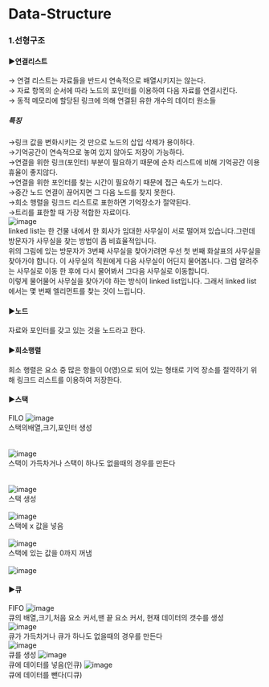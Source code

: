 # Data-Structure
###  1.선형구조
#### ▶연결리스트
→ 연결 리스트는 자료들을 반드시 연속적으로 배열시키지는 않는다.<br>
→ 자료 항목의 순서에 따라 노드의 포인터를 이용하여 다음 자료를 연결시킨다.<br>
→ 동적 메모리에 할당된 링크에 의해 연결된 유한 개수의 데이터 원소들<br>
##### 특징
 →링크 값을 변화시키는 것 만으로 노드의 삽입 삭제가 용이하다.<br>
 →기억공간이 연속적으로 놓여 있지 않아도 저장이 가능하다.<br>
 →연결을 위한 링크(포인터) 부분이 필요하기 때문에 순차 리스트에 비해 기억공간 이용 휴율이 좋지않다.<br>
 →연결을 위한 포인터를 찾는 시간이 필요하기 때문에 접근 속도가 느리다.<br>
 →중간 노드 연결이 끊어지면 그 다음 노드를 찾지 못한다.<br>
 →희소 행렬을 링크드 리스트로 표한하면 기억장소가 절약된다.<br>
 →트리를 표한할 때 가장 적합한 자료이다.<br>
![image](https://user-images.githubusercontent.com/123055714/226499568-4af05f11-7796-4af1-9eac-548bc294fbc1.png)<br>
linked list는 한 건물 내에서 한 회사가 임대한 사무실이 서로 떨어져 있습니다.그런데 방문자가 사무실을 찾는 방법이 좀 비효율적입니다.<br> 위의 그림에 있는 방문자가 3번째 사무실을 찾아가려면 우선 첫 번째 화살표의 사무실을 찾아가야 합니다. 이 사무실의 직원에게 다음 사무실이 어딘지 물어봅니다. 그럼 알려주는 사무실로 이동 한 후에 다시 물어봐서 그다음 사무실로 이동합니다.<br>
이렇게 물어물어 사무실을 찾아가야 하는 방식이 linked list입니다. 그래서 linked list에서는 몇 번째 엘리먼트를 찾는 것이 느립니다.
#### ▶노드
자료와 포인터를 갖고 있는 것을 노드라고 한다.<br>

#### ▶희소행렬 
희소 행렬은 요소 중 많은 항들이 0(영)으로 되어 있는 형태로 기억 장소를 절약하기 위해 링크드 리스트를 이용하여 저장한다.<br>

#### ▶스택
FILO 
![image](https://user-images.githubusercontent.com/123055714/226507266-5c0de864-f8e0-4140-a7a2-76e9e83c8900.png)<br>
스택의배열,크기,포인터 생성<br>
<br>
<br>
![image](https://user-images.githubusercontent.com/123055714/226522009-345fbd55-4853-480e-a18e-0ca615666117.png)<br>
스택이 가득차거나 스택이 하나도 없을때의 경우를 만든다<br>
<br>
<br>
![image](https://user-images.githubusercontent.com/123055714/226522794-99a1b425-bb88-4b93-8866-e37e261e7ce5.png)<br>
스택 생성
<br>
<br>
![image](https://user-images.githubusercontent.com/123055714/226522826-02f58695-7725-4f94-8b6e-042f6d50d9c4.png)<br>
스택에 x 값을 넣음
<br>
<br>
![image](https://user-images.githubusercontent.com/123055714/226522911-88482fb3-131a-4c8b-ad11-42ac8f01e668.png)<br>
스택에 있는 값을 0까지 꺼냄
<br>
<br>
![image](https://user-images.githubusercontent.com/123055714/226523041-d0addeeb-6a8b-4bc4-98e3-c9aff2663377.png)

#### ▶큐
FIFO
![image](https://user-images.githubusercontent.com/123055714/226807135-60d3f7e4-12ac-4ed9-9ffb-e93b80dd7693.png)<br>
큐의 배열,크기,처음 요소 커서,맨 끝 요소 커서, 현재 데이터의 갯수를 생성<br>
![image](https://user-images.githubusercontent.com/123055714/226807353-481b2d53-7d77-4c12-8d62-a2ca006dda01.png)<br>
큐가 가득차거나 큐가 하나도 없을때의 경우를 만든다<br>
![image](https://user-images.githubusercontent.com/123055714/226807431-1f29e89e-fe9d-4953-ba03-20d8f039c9ba.png)<br>
큐를 생성
![image](https://user-images.githubusercontent.com/123055714/226807576-9a391916-f6e6-4c1a-859f-8db40c7d1ed9.png)<br>
큐에 데이터를 넣음(인큐)
![image](https://user-images.githubusercontent.com/123055714/226807620-5e8ac144-b5b3-46ad-afcc-3273319f0cf7.png)<br>
큐에 데이터를 뺀다(디큐)
